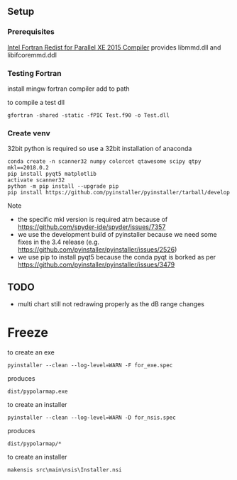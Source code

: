 ## Setup

### Prerequisites

[Intel Fortran Redist for Parallel XE 2015 Compiler](https://software.intel.com/en-us/articles/redistributables-for-intel-parallel-studio-xe-2015-composer-edition-for-windows) provides libmmd.dll and libifcoremmd.ddl

### Testing Fortran 

install mingw fortran compiler 
add to path

to compile a test dll

    gfortran -shared -static -fPIC Test.f90 -o Test.dll

### Create venv

32bit python is required so use a 32bit installation of anaconda

    conda create -n scanner32 numpy colorcet qtawesome scipy qtpy mkl==2018.0.2
    pip install pyqt5 matplotlib
    activate scanner32
    python -m pip install --upgrade pip
    pip install https://github.com/pyinstaller/pyinstaller/tarball/develop

Note 

* the specific mkl version is required atm because of https://github.com/spyder-ide/spyder/issues/7357
* we use the development build of pyinstaller because we need some fixes in the 3.4 release (e.g. https://github.com/pyinstaller/pyinstaller/issues/2526)
* we use pip to install pyqt5 because the conda pyqt is borked as per https://github.com/pyinstaller/pyinstaller/issues/3479

## TODO 

* multi chart still not redrawing properly as the dB range changes

# Freeze

to create an exe

    pyinstaller --clean --log-level=WARN -F for_exe.spec
    
produces 

    dist/pypolarmap.exe
    
to create an installer

    pyinstaller --clean --log-level=WARN -D for_nsis.spec

produces 

    dist/pypolarmap/*    
    
to create an installer

    makensis src\main\nsis\Installer.nsi
    
